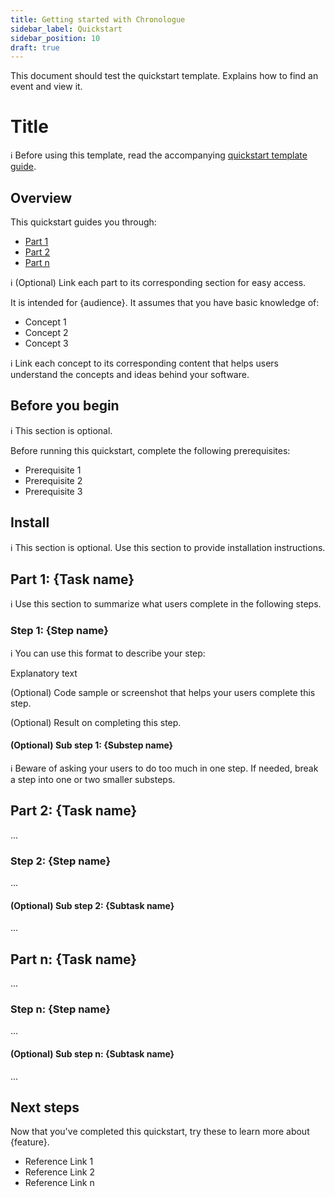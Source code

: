 ```yaml
---
title: Getting started with Chronologue
sidebar_label: Quickstart
sidebar_position: 10
draft: true
---
```


This document should test the quickstart template. 
Explains how to find an event and view it.

# Title

:information_source: Before using this template, read the accompanying [quickstart template guide](https://github.com/thegooddocsproject/templates/blob/dev/quickstarts/quickstart-template-guide.md).

## Overview

This quickstart guides you through:
- [Part 1](#part-1-task-name)
- [Part 2](#part-2-task-name)
- [Part n](#part-n-task-name)

:information_source: (Optional) Link each part to its corresponding section for easy access.

It is intended for {audience}. It assumes that you have basic knowledge of: 
- Concept 1
- Concept 2
- Concept 3 

:information_source: Link each concept to its corresponding content that helps users understand the concepts and ideas behind your software. 

## Before you begin

:information_source: This section is optional.

Before running this quickstart, complete the following prerequisites:

- Prerequisite 1
- Prerequisite 2
- Prerequisite 3
 
## Install

:information_source: This section is optional. Use this section to provide installation instructions.

## Part 1: {Task name}

:information_source: Use this section to summarize what users complete in the following steps.

### Step 1: {Step name}

:information_source: You can use this format to describe your step:  

Explanatory text  

(Optional) Code sample or screenshot that helps your users complete this step.   

(Optional) Result on completing this step. 

#### (Optional) Sub step 1: {Substep name}

:information_source: Beware of asking your users to do too much in one step. If needed, break a step into one or two smaller substeps.

## Part 2: {Task name}

...

### Step 2: {Step name}

...

#### (Optional) Sub step 2: {Subtask name}

...

## Part n: {Task name}

...

### Step n: {Step name}

...

#### (Optional) Sub step n: {Subtask name}

...

## Next steps

Now that you've completed this quickstart, try these to learn more about {feature}. 
- Reference Link 1
- Reference Link 2
- Reference Link n
